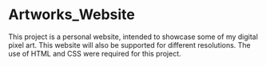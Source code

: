 # Artworks_Website
This project is a personal website, intended to showcase some of my digital pixel art. This website will also be supported for different resolutions. The use of HTML and CSS were required for this project.
